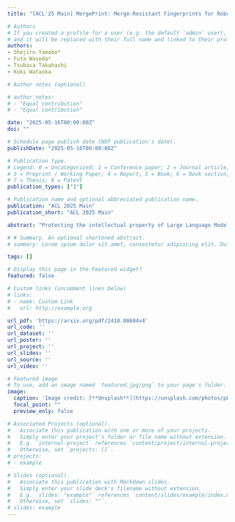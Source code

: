 ```yaml
---
title: "[ACL'25 Main] MergePrint: Merge-Resistant Fingerprints for Robust Black-box Ownership Verification of Large Language Models"

# Authors
# If you created a profile for a user (e.g. the default `admin` user), write the username (folder name) here 
# and it will be replaced with their full name and linked to their profile.
authors:
- Shojiro Yamabe*
- Futa Waseda*
- Tsubasa Takahashi
- Koki Wataoka

# Author notes (optional)

# author_notes:
# - "Equal contribution"
# - "Equal contribution"

date: "2025-05-16T00:00:00Z"
doi: ""

# Schedule page publish date (NOT publication's date).
publishDate: "2025-05-16T00:00:00Z"

# Publication type.
# Legend: 0 = Uncategorized; 1 = Conference paper; 2 = Journal article;
# 3 = Preprint / Working Paper; 4 = Report; 5 = Book; 6 = Book section;
# 7 = Thesis; 8 = Patent
publication_types: ["1"]

# Publication name and optional abbreviated publication name.
publication: "ACL 2025 Main"
publication_short: "ACL 2025 Main"

abstract: "Protecting the intellectual property of Large Language Models (LLMs) has become increasingly critical due to the high cost of training. Model merging, which integrates multiple expert models into a single multi-task model, introduces a novel risk of unauthorized use of LLMs due to its efficient merging process. While fingerprinting techniques have been proposed for verifying model ownership, their resistance to model merging remains unexplored. To address this gap, we propose a novel fingerprinting method, MergePrint, which embeds robust fingerprints capable of surviving model merging. MergePrint enables black-box ownership verification, where owners only need to check if a model produces target outputs for specific fingerprint inputs, without accessing model weights or intermediate outputs. By optimizing against a pseudo-merged model that simulates merged behavior, MergePrint ensures fingerprints that remain detectable after merging. Additionally, to minimize performance degradation, we pre-optimize the fingerprint inputs. MergePrint pioneers a practical solution for black-box ownership verification, protecting LLMs from misappropriation via merging, while also excelling in resistance to broader model theft threats."

# # Summary. An optional shortened abstract.
# summary: Lorem ipsum dolor sit amet, consectetur adipiscing elit. Duis posuere tellus ac convallis placerat. Proin tincidunt magna sed ex sollicitudin condimentum.

tags: []

# Display this page in the Featured widget?
featured: false

# Custom links (uncomment lines below)
# links:
# - name: Custom Link
#   url: http://example.org

url_pdf: 'https://arxiv.org/pdf/2410.08604v4'
url_code: ''
url_dataset: ''
url_poster: ''
url_project: ''
url_slides: ''
url_source: ''
url_video: ''

# Featured image
# To use, add an image named `featured.jpg/png` to your page's folder. 
image:
  caption: 'Image credit: [**Unsplash**](https://unsplash.com/photos/pLCdAaMFLTE)'
  focal_point: ""
  preview_only: false

# Associated Projects (optional).
#   Associate this publication with one or more of your projects.
#   Simply enter your project's folder or file name without extension.
#   E.g. `internal-project` references `content/project/internal-project/index.md`.
#   Otherwise, set `projects: []`.
# projects:
# - example

# Slides (optional).
#   Associate this publication with Markdown slides.
#   Simply enter your slide deck's filename without extension.
#   E.g. `slides: "example"` references `content/slides/example/index.md`.
#   Otherwise, set `slides: ""`.
# slides: example
---
```

<!-- 
{{% callout note %}}
Click the *Cite* button above to demo the feature to enable visitors to import publication metadata into their reference management software.
{{% /callout %}}

{{% callout note %}}
Create your slides in Markdown - click the *Slides* button to check out the example.
{{% /callout %}}

Supplementary notes can be added here, including [code, math, and images](https://wowchemy.com/docs/writing-markdown-latex/). -->

